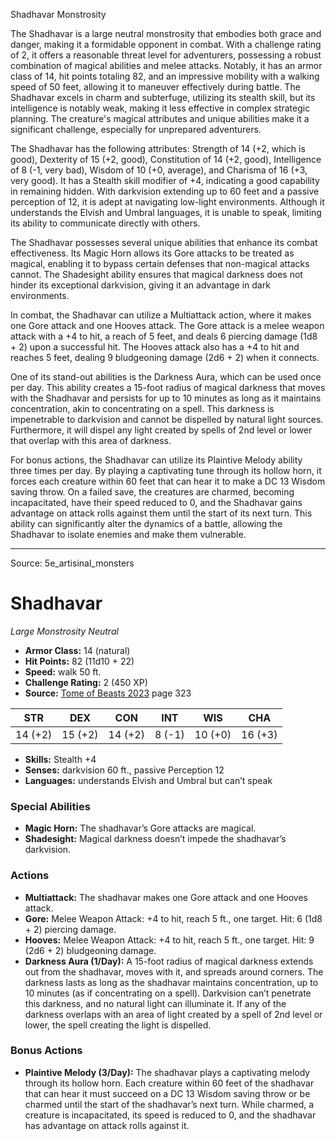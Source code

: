 <MonsterName/>Shadhavar</MonsterName>
<CreatureType/>Monstrosity</CreatureType>

<summary>The Shadhavar is a large neutral monstrosity that embodies both grace and danger, making it a formidable opponent in combat. With a challenge rating of 2, it offers a reasonable threat level for adventurers, possessing a robust combination of magical abilities and melee attacks. Notably, it has an armor class of 14, hit points totaling 82, and an impressive mobility with a walking speed of 50 feet, allowing it to maneuver effectively during battle. The Shadhavar excels in charm and subterfuge, utilizing its stealth skill, but its intelligence is notably weak, making it less effective in complex strategic planning. The creature's magical attributes and unique abilities make it a significant challenge, especially for unprepared adventurers.</summary>

<detail>

The Shadhavar has the following attributes: Strength of 14 (+2, which is good), Dexterity of 15 (+2, good), Constitution of 14 (+2, good), Intelligence of 8 (-1, very bad), Wisdom of 10 (+0, average), and Charisma of 16 (+3, very good). It has a Stealth skill modifier of +4, indicating a good capability in remaining hidden. With darkvision extending up to 60 feet and a passive perception of 12, it is adept at navigating low-light environments. Although it understands the Elvish and Umbral languages, it is unable to speak, limiting its ability to communicate directly with others.

The Shadhavar possesses several unique abilities that enhance its combat effectiveness. Its Magic Horn allows its Gore attacks to be treated as magical, enabling it to bypass certain defenses that non-magical attacks cannot. The Shadesight ability ensures that magical darkness does not hinder its exceptional darkvision, giving it an advantage in dark environments.

In combat, the Shadhavar can utilize a Multiattack action, where it makes one Gore attack and one Hooves attack. The Gore attack is a melee weapon attack with a +4 to hit, a reach of 5 feet, and deals 6 piercing damage (1d8 + 2) upon a successful hit. The Hooves attack also has a +4 to hit and reaches 5 feet, dealing 9 bludgeoning damage (2d6 + 2) when it connects. 

One of its stand-out abilities is the Darkness Aura, which can be used once per day. This ability creates a 15-foot radius of magical darkness that moves with the Shadhavar and persists for up to 10 minutes as long as it maintains concentration, akin to concentrating on a spell. This darkness is impenetrable to darkvision and cannot be dispelled by natural light sources. Furthermore, it will dispel any light created by spells of 2nd level or lower that overlap with this area of darkness.

For bonus actions, the Shadhavar can utilize its Plaintive Melody ability three times per day. By playing a captivating tune through its hollow horn, it forces each creature within 60 feet that can hear it to make a DC 13 Wisdom saving throw. On a failed save, the creatures are charmed, becoming incapacitated, have their speed reduced to 0, and the Shadhavar gains advantage on attack rolls against them until the start of its next turn. This ability can significantly alter the dynamics of a battle, allowing the Shadhavar to isolate enemies and make them vulnerable.</detail>



---

Source: 5e_artisinal_monsters

# Shadhavar

*Large* *Monstrosity* *Neutral*

- **Armor Class:** 14 (natural)
- **Hit Points:** 82 (11d10 + 22)
- **Speed:** walk 50 ft.
- **Challenge Rating:** 2 (450 XP)
- **Source:** [Tome of Beasts 2023](https://koboldpress.com/kpstore/product/tome-of-beasts-1-2023-edition/) page 323

| STR | DEX | CON | INT | WIS | CHA |
| --- | --- | --- | --- | --- | --- |
| 14 (+2) | 15 (+2) | 14 (+2) | 8 (-1) | 10 (+0) | 16 (+3) |

- **Skills:** Stealth +4
- **Senses:** darkvision 60 ft., passive Perception 12
- **Languages:** understands Elvish and Umbral but can’t speak

### Special Abilities

- **Magic Horn:** The shadhavar’s Gore attacks are magical.
- **Shadesight:** Magical darkness doesn’t impede the shadhavar’s darkvision.

### Actions

- **Multiattack:** The shadhavar makes one Gore attack and one Hooves attack.
- **Gore:** Melee Weapon Attack: +4 to hit, reach 5 ft., one target. Hit: 6 (1d8 + 2) piercing damage.
- **Hooves:** Melee Weapon Attack: +4 to hit, reach 5 ft., one target. Hit: 9 (2d6 + 2) bludgeoning damage.
- **Darkness Aura (1/Day):** A 15-foot radius of magical darkness extends out from the shadhavar, moves with it, and spreads around corners. The darkness lasts as long as the shadhavar maintains concentration, up to 10 minutes (as if concentrating on a spell). Darkvision can’t penetrate this darkness, and no natural light can illuminate it. If any of the darkness overlaps with an area of light created by a spell of 2nd level or lower, the spell creating the light is dispelled.

### Bonus Actions

- **Plaintive Melody (3/Day):** The shadhavar plays a captivating melody through its hollow horn. Each creature within 60 feet of the shadhavar that can hear it must succeed on a DC 13 Wisdom saving throw or be charmed until the start of the shadhavar’s next turn. While charmed, a creature is incapacitated, its speed is reduced to 0, and the shadhavar has advantage on attack rolls against it.


